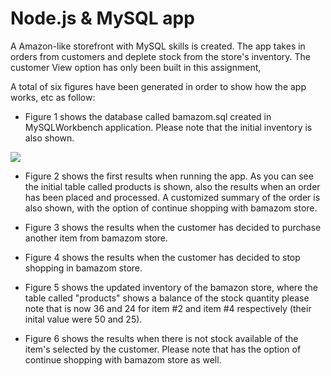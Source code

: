 # Node.js & MySQL app #

A Amazon-like storefront with MySQL skills is created. The app takes in orders from customers and 
deplete stock from the store's inventory. The customer View option has only been built in this assignment,

A total of six figures have been generated in order to show how the app works, etc as follow:

 - Figure 1 shows the database called bamazom.sql created in MySQLWorkbench application. Please note that the initial inventory is also shown.
 
  ![](images/Figure1_bamazom.png)
   
 - Figure 2 shows the first results when running the app. As you can see the initial table called products is shown, also the 
   results when an order has been placed and processed. A customized summary of the order is also shown, with the option of continue shopping with bamazom store.
   
 - Figure 3 shows the results when the customer has decided to purchase another item from bamazom store.
   
 - Figure 4 shows  the results when the customer has decided to stop shopping in bamazom store.
 
 - Figure 5 shows the updated inventory of the bamazon store, where the table called "products" shows a balance of the stock
   quantity please note that is now 36 and 24 for item #2 and item #4 respectively (their inital value were 50 and 25).
   
 - Figure 6 shows the results when there is not stock available of the item's selected by the customer. Please note that 
   has the option of continue shopping with bamazom store as well.
   
   
